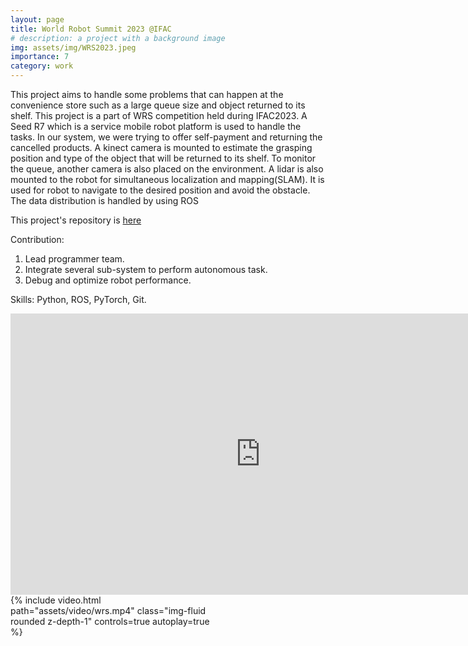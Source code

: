 ```yaml
---
layout: page
title: World Robot Summit 2023 @IFAC
# description: a project with a background image
img: assets/img/WRS2023.jpeg
importance: 7
category: work
---
```


This project aims to handle some problems that can
happen at the convenience store such as a large queue size and object returned to its shelf. This project is a part of
WRS competition held during IFAC2023. A Seed R7 which is a service mobile robot platform is used to handle the
tasks. In our system, we were trying to offer self-payment and returning the cancelled products. A kinect camera
is mounted to estimate the grasping position and type of the object that will be returned to its shelf. To monitor
the queue, another camera is also placed on the environment. A lidar is also mounted to the robot for simultaneous
localization and mapping(SLAM). It is used for robot to navigate to the desired position and avoid the obstacle. The
data distribution is handled by using ROS

This project's repository is [here](https://github.com/labiybafakh/WRS2023)

Contribution:
1. Lead programmer team.
2. Integrate several sub-system to perform autonomous task.
3. Debug and optimize robot performance.

Skills: Python, ROS, PyTorch, Git.

<div style="text-align: center;">
    <iframe width="800" height="450" src="https://www.youtube.com/embed/HdMWXK-xAiU?si=k0-4T3JyAXkzPr76" frameborder="0" allow="accelerometer; autoplay; clipboard-write; encrypted-media; gyroscope; picture-in-picture" allowfullscreen></iframe>
</div>

<div class="col-sm mt-3 mt-md-0 rotate-video" style="max-width: 320px;">
    {% include video.html path="assets/video/wrs.mp4" class="img-fluid rounded z-depth-1" controls=true autoplay=true %}
</div>